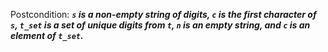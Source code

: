 Postcondition: ***`s` is a non-empty string of digits, `c` is the first character of `s`, `t_set` is a set of unique digits from `t`, `n` is an empty string, and `c` is an element of `t_set`.***